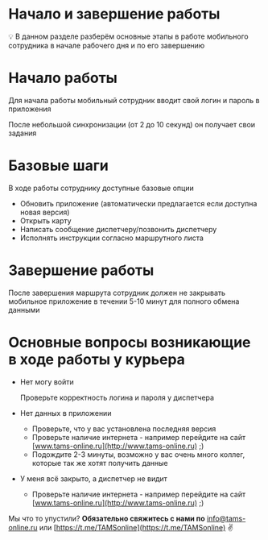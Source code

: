 # Начало и завершение работы

<aside>
💡 В данном разделе разберём основные этапы в работе мобильного сотрудника в начале рабочего дня и по его завершению

</aside>

# Начало работы

Для начала работы мобильный сотрудник вводит свой логин и пароль в приложения

После небольшой синхронизации (от 2 до 10 секунд) он получает свои задания

# Базовые шаги

В ходе работы сотруднику доступные базовые опции

- Обновить приложение (автоматически предлагается если доступна новая версия)
- Открыть карту
- Написать сообщение диспетчеру/позвонить диспетчеру
- Исполнять инструкции согласно маршрутного листа

# Завершение работы

После завершения маршрута сотрудник должен не закрывать мобильное приложение в течении 5-10 минут для полного обмена данными

# Основные вопросы возникающие в ходе работы у курьера

- Нет могу войти
    
    Проверьте корректность логина и пароля у диспетчера
    
- Нет данных в приложении
    - Проверьте, что у вас установлена последняя версия
    - Проверьте наличие интернета - например перейдите на сайт [www.tams-online.ru](http://www.tams-online.ru) ;)
    - Подождите 2-3 минуты, возможно у вас очень много коллег, которые так же хотят получить данные
- У меня всё закрыто, а диспетчер не видит
    - Проверьте наличие интернета - например перейдите на сайт [www.tams-online.ru](http://www.tams-online.ru) ;)

Мы что то упустили?
**Обязательно свяжитесь с нами по** [info@tams-online.ru](mailto:info@tams-onine.ru) или [https://t.me/TAMSonline](https://t.me/TAMSonline) ✌️